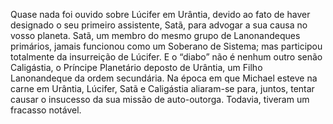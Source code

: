 ﻿Quase nada foi ouvido sobre Lúcifer em Urântia, devido ao fato de haver designado o seu primeiro assistente, Satã, para advogar a sua causa no vosso planeta. Satã, um membro do mesmo grupo de Lanonandeques primários, jamais funcionou como um Soberano de Sistema; mas participou totalmente da insurreição de Lúcifer. E o “diabo” não é nenhum outro senão Caligástia, o Príncipe Planetário deposto de Urântia, um Filho Lanonandeque da ordem secundária. Na época em que Michael esteve na carne em Urântia, Lúcifer, Satã e Caligástia aliaram-se para, juntos, tentar causar o insucesso da sua missão de auto-outorga. Todavia, tiveram um fracasso notável.